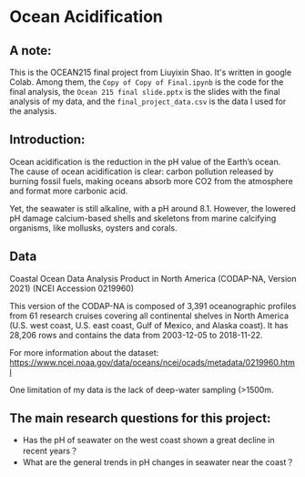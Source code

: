 # Ocean Acidification

## A note:
This is the OCEAN215 final project from Liuyixin Shao. It's written in google Colab. Among them, the `Copy of Copy of Final.ipynb` is the code for the final analysis, the `Ocean 215 final slide.pptx` is the slides with the final analysis of my data, and the `final_project_data.csv` is the data I used for the analysis.

## Introduction:
Ocean acidification is the reduction in the pH value of the Earth’s ocean. The cause of ocean acidification is clear: carbon pollution released by burning fossil fuels, making oceans absorb more CO2 from the atmosphere and format more carbonic acid. 

Yet, the seawater is still alkaline, with a pH around 8.1. However, the lowered pH damage calcium-based shells and skeletons from marine calcifying organisms, like mollusks, oysters and corals.

## Data
Coastal Ocean Data Analysis Product in North America (CODAP-NA, Version 2021) (NCEI Accession 0219960)

This version of the CODAP-NA is composed of 3,391 oceanographic profiles from 61 research cruises covering all continental shelves in North America (U.S. west coast, U.S. east coast, Gulf of Mexico, and Alaska coast). It has 28,206 rows and contains the data from  2003-12-05 to 2018-11-22.

For more information about the dataset: https://www.ncei.noaa.gov/data/oceans/ncei/ocads/metadata/0219960.html

One limitation of my data is the lack of deep-water sampling (>1500m.

## The main research questions for this project:
 - Has the pH of seawater on the west coast shown a great decline in recent years？
 - What are the general trends in pH changes in seawater near the coast？


